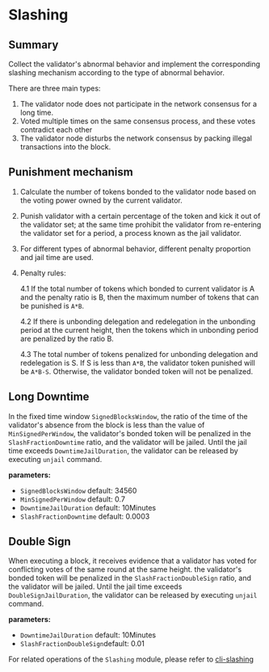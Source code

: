 # Slashing

## Summary

Collect the validator's abnormal behavior and implement the corresponding slashing mechanism according to the type of abnormal behavior.

There are three main types:

1. The validator node does not participate in the network consensus for a long time.
2. Voted multiple times on the same consensus process, and these votes contradict each other
3. The validator node disturbs the network consensus by packing illegal transactions into the block.

## Punishment mechanism

1. Calculate the number of tokens bonded to the validator node based on the voting power owned by the current validator.
2. Punish validator  with a certain percentage of the token and kick it out of the validator set; at the same time prohibit the validator from re-entering the validator set for a period, a process known as the jail validator.
3. For different types of abnormal behavior, different penalty proportion and jail time are used.
4. Penalty rules:

    4.1 If the total number of tokens which bonded to current validator is A and the penalty ratio is B, then the maximum number of tokens that can be punished is `A*B`.

    4.2 If there is unbonding delegation and redelegation in the unbonding period at the current height, then the tokens which in unbonding period are penalized by the ratio B.

    4.3 The total number of tokens penalized for unbonding delegation and redelegation is S. If S is less than `A*B`, the validator token punished will be `A*B-S`. Otherwise, the validator bonded token will not be penalized.

## Long Downtime

In the fixed time window `SignedBlocksWindow`, the ratio of the time of the validator's absence from the block is less than the value of `MinSignedPerWindow`, the validator's bonded token will be penalized in the `SlashFractionDowntime` ratio, and the validator will be jailed. Until the jail time exceeds `DowntimeJailDuration`, the validator can be released by executing `unjail` command.

**parameters:**

* `SignedBlocksWindow` default: 34560
* `MinSignedPerWindow` default: 0.7
* `DowntimeJailDuration` default: 10Minutes
* `SlashFractionDowntime` default: 0.0003

## Double Sign

When executing a block, it receives evidence that a validator has voted for conflicting votes of the same round at the same height. the validator's bonded token will be penalized in the `SlashFractionDoubleSign` ratio, and the validator will be jailed. Until the jail time exceeds `DoubleSignJailDuration`, the validator can be released by executing `unjail` command.

**parameters:**

* `DowntimeJailDuration` default: 10Minutes
* `SlashFractionDoubleSign`default: 0.01

For related operations of the `Slashing` module, please refer to [cli-slashing](../cli-client/slashing.md)
